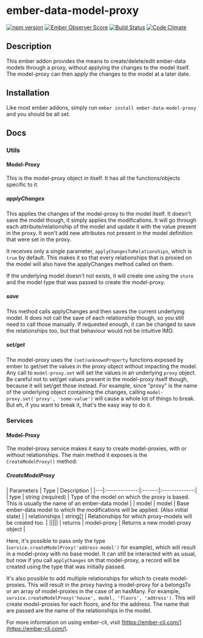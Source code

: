 # ember-data-model-proxy
[![npm version](https://badge.fury.io/js/ember-data-model-proxy.svg)](https://badge.fury.io/js/ember-data-model-proxy)
[![Ember Observer Score](https://emberobserver.com/badges/ember-data-model-proxy.svg)](https://emberobserver.com/addons/ember-data-model-proxy)
[![Build Status](https://travis-ci.org/BellGasp/ember-data-model-proxy.svg?branch=master)](https://travis-ci.org/BellGasp/ember-data-model-proxy)
[![Code Climate](https://codeclimate.com/github/BellGasp/ember-data-model-proxy/badges/gpa.svg)](https://codeclimate.com/github/BellGasp/ember-data-model-proxy)


## Description
This ember addon provides the means to create/delete/edit ember-data models through a proxy, without applying the changes to the model itself. The model-proxy can then apply the changes to the model at a later date.

## Installation

Like most ember addons, simply run `ember install ember-data-model-proxy` and you should be all set.

## Docs
### Utils
#### Model-Proxy
This is the model-proxy object in itself. It has all the functions/objects specific to it.

##### applyChanges
This applies the changes of the model-proxy to the model itself. It doesn't save the model though, it simply applies the modifications.
It will go through each attribute/relationship of the model and update it with the value present in the proxy. It won't add new attributes not present in the model definition that were set in the proxy.

It receives only a single parameter, `applyChangesToRelationships`, which is `true` by default.
This makes it so that every relationships that is proxied on the model will also have the applyChanges method called on them.

If the underlying model doesn't not exists, it will create one using the `store` and the model type that was passed to create the model-proxy.

##### save
This method calls applyChanges and then saves the current underlying model. It does not call the save of each relationship though, so you still need to call those manually. If requested enough, it can be changed to save the relationships too, but that behaviour would not be intuitive IMO.

##### set/get
The model-proxy uses the `(set)unknownProperty` functions exposed by ember to get/set the values in the proxy object without impacting the model.
Any call to `model-proxy.set` will set the values in an underlying `proxy` object. Be careful not to set/get values present in the model-proxy itself though, because it will set/get those instead. For example, since "proxy" is the name of the underlying object containing the changes, calling `model-proxy.set('proxy', 'some-value')` will cause a whole lot of things to break. But eh, if you want to break it, that's the easy way to do it.

### Services
#### Model-Proxy
The model-proxy service makes it easy to create model-proxies, with or without relationships.
The main method it exposes is the `CreateModelProxy()` method:

##### CreateModelProxy
| Parameters | Type | Description |
|---|:-------------:|:------:|:-------------:|
| type | string (required) | Type of the model on which the proxy is based. This is usually the name of an ember-data model |
| model | model | Base ember-data model to which the modifications will be applied. (Also initial state) |
| relationships | string[] | Relationships for which proxy-models will be created too. |
|||||
| returns | model-proxy | Returns a new model-proxy object |

Here, it's possible to pass only the type (`service.createModelProxy('address-model')` for example), which will result in a model-proxy with no base model. It can still be interacted with as usual, but now if you call `applyChanges` on that model-proxy, a record will be created using the type that was initially passed.

It's also possible to add multiple relationships for which to create model-proxies. This will result in the proxy having a model-proxy for a belongsTo or an array of model-proxies in the case of an hasMany.
For example, `service.createModelProxy('house', model, 'floors', 'address')`.
This will create model-proxies for each floors, and for the address. The name that are passed are the name of the relationships in the model.


For more information on using ember-cli, visit [https://ember-cli.com/](https://ember-cli.com/).
